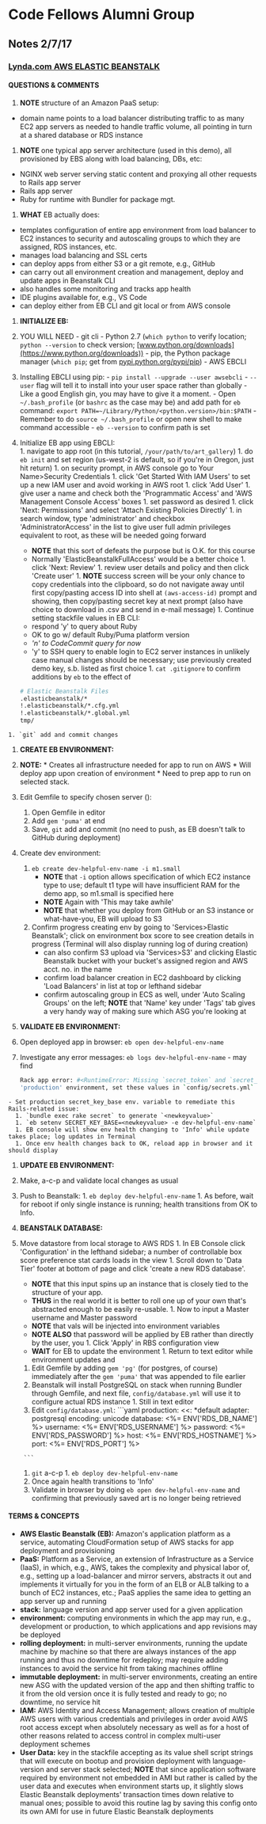 # Code Fellows Alumni Group
## Notes 2/7/17

### [Lynda.com AWS ELASTIC BEANSTALK](https://www.lynda.com/Amazon-Web-Services-tutorials/Understand-Elastic-Beanstalk/502654/566935-4.html?srchtrk=index%3a5%0alinktypeid%3a2%0aq%3aaws%0apage%3a1%0as%3arelevance%0asa%3atrue%0aproducttypeid%3a2)

#### QUESTIONS & COMMENTS
1. **NOTE** structure of an Amazon PaaS setup:
  - domain name points to a load balancer distributing traffic to as many EC2 app servers as needed to handle traffic volume, all pointing in turn at a shared database or RDS instance
1. **NOTE** one typical app server architecture (used in this demo), all provisioned by EBS along with load balancing, DBs, etc:
  - NGINX web server serving static content and proxying all other requests to Rails app server 
  - Rails app server
  - Ruby for runtime with Bundler for package mgt.
1. **WHAT** EB actually does:
  - templates configuration of entire app environment from load balancer to EC2 instances to security and autoscaling groups to which they are assigned, RDS instances, etc.
  - manages load balancing and SSL certs
  - can deploy apps from either S3 or a git remote, e.g., GitHub
  - can carry out all environment creation and management, deploy and update apps in Beanstalk CLI
  - also handles some monitoring and tracks app health
  - IDE plugins available for, e.g., VS Code
  - can deploy either from EB CLI and git local or from AWS console
1. **INITIALIZE EB:**
  1. YOU WILL NEED 
    - git cli 
    - Python 2.7 (`which python` to verify location; `python --version` to check version; [www.python.org/downloads](https://www.python.org/downloads))
    - pip, the Python package manager (`which pip`; get from [pypi.python.org/pypi/pip](https:pypi.python.org/pypi/pip))
    - AWS EBCLI
  1. Installing EBCLI using pip:
    - `pip install --upgrade --user awsebcli` 
    - `--user` flag will tell it to install into your user space rather than globally 
    - Like a good English gin, you may have to give it a moment.
    - Open `~/.bash_profile` (or `bashrc` as the case may be) and add path for `eb` command:
      `export PATH=~/Library/Python/<python.version>/bin:$PATH`
    - Remember to do `source ~/.bash_profile` or open new shell to make command accessible
    - `eb --version` to confirm path is set
  1. Initialize EB app using EBCLI:  
    1. navigate to app root (in this tutorial, `/your/path/to/art_gallery`) 
    1. do `eb init` and set region (us-west-2 is default, so if you're in Oregon, just hit return)
    1. on security prompt, in AWS console go to Your Name>Security Credentials
    1. click 'Get Started With IAM Users' to set up a new IAM user and avoid working in AWS root
    1. click 'Add User'
    1. give user a name and check both the 'Programmatic Access' and 'AWS Management Console Access' boxes
    1. set password as desired
    1. click 'Next:  Permissions' and select 'Attach Existing Policies Directly'
    1. in search window, type 'administrator' and checkbox 'AdministratorAccess' in the list to give user full admin privileges equivalent to root, as these will be needed going forward
        - **NOTE** that this sort of defeats the purpose but is O.K. for this course
        - Normally 'ElasticBeanstalkFullAccess' would be a better choice
    1. click 'Next: Review'
    1. review user details and policy and then click 'Create user'
    1. **NOTE** success screen will be your only chance to copy credentials into the clipboard, so do not navigate away until first copy/pasting access ID into shell at `(aws-access-id)` prompt and showing, then copy/pasting secret key at next prompt (also have choice to download in .csv and send in e-mail message)
    1. Continue setting stackfile values in EB CLI: 
        - respond 'y' to query about Ruby
        - OK to go w/ default Ruby/Puma platform version
        - *'n' to CodeCommit query for now*
        - 'y' to SSH query to enable login to EC2 server instances in unlikely case manual changes should be necessary; use previously created demo key, s.b. listed as first choice
    1. `cat .gitignore` to confirm additions by `eb` to the effect of  

        ```bash
        # Elastic Beanstalk Files
        .elasticbeanstalk/*
        !.elasticbeanstalk/*.cfg.yml
        !.elasticbeanstalk/*.global.yml
        tmp/
        ```
    1. `git` add and commit changes
1. **CREATE EB ENVIRONMENT:**
  1. **NOTE:**
    * Creates all infrastructure needed for app to run on AWS
    * Will deploy app upon creation of environment 
    * Need to prep app to run on selected stack.  
  1. Edit Gemfile to specify chosen server ():
      1. Open Gemfile in editor
      1. Add `gem 'puma'` at end
      1. Save, `git` add and commit (no need to push, as EB doesn't talk to GitHub during deployment)
  1. Create dev environment:
      1. `eb create dev-helpful-env-name -i m1.small`
          * **NOTE** that `-i` option allows specification of which EC2 instance type to use; default t1 type will have insufficient RAM for the demo app, so m1.small is specified here
          * **NOTE** Again with 'This may take awhile'
          * **NOTE** that whether you deploy from GitHub or an S3 instance or what-have-you, EB will upload to S3
      1. Confirm progress creating env by going to 'Services>Elastic Beanstalk'; click on environment box score to see creation details in progress (Terminal will also display running log of during creation)
          - can also confirm S3 upload via 'Services>S3' and clicking Elastic Beanstalk bucket with your bucket's assigned region and AWS acct. no. in the name
          - confirm load balancer creation in EC2 dashboard by clicking 'Load Balancers' in list at top or lefthand sidebar
          - confirm autoscaling group in ECS as well, under 'Auto Scaling Groups' on the left; **NOTE** that 'Name' key under 'Tags' tab gives a very handy way of making sure which ASG you're looking at 
1. **VALIDATE EB ENVIRONMENT:**
  1. Open deployed app in browser:  `eb open dev-helpful-env-name`
  1. Investigate any error messages: `eb logs dev-helpful-env-name`
    - may find 
    
      ```bash
      Rack app error: #<RuntimeError: Missing `secret_token` and `secret_key_base` for
      'production' environment, set these values in `config/secrets.yml`
      ```
    - Set production secret_key_base env. variable to remediate this Rails-related issue:
      1. `bundle exec rake secret` to generate `<newkeyvalue>`
      1. `eb setenv SECRET_KEY_BASE=<newkeyvalue> -e dev-helpful-env-name`
      1. EB console will show env health changing to 'Info' while update takes place; log updates in Terminal 
      1. Once env health changes back to OK, reload app in browser and it should display  
1. **UPDATE EB ENVIRONMENT:**
  1. Make, a-c-p and validate local changes as usual
  1. Push to Beanstalk:
    1. `eb deploy dev-helpful-env-name`
    1. As before, wait for reboot if only single instance is running; health transitions from OK to Info.
1. **BEANSTALK DATABASE:**
  1. Move datastore from local storage to AWS RDS
    1. In EB Console click 'Configuration' in the lefthand sidebar; a number of controllable box score preference stat cards loads in the view 
    1. Scroll down to 'Data Tier' footer at bottom of page and click 'create a new RDS database'.
        - **NOTE** that this input spins up an instance that is closely tied to the structure of your app.
        - **THUS** in the real world it is better to roll one up of your own that's abstracted enough to be easily re-usable.
    1. Now to input a Master username and Master password 
        - **NOTE** that vals will be injected into environment variables
        - **NOTE ALSO** that password will be applied by EB rather than directly by the user, you 
    1. Click 'Apply' in RBS configuration view
        - **WAIT** for EB to update the environment 
    1. Return to text editor while environment updates and 
        1. Edit Gemfile by adding `gem 'pg'` (for postgres, of course) immediately after the `gem 'puma'` that was appended to file earlier
        1. Beanstalk will install PostgreSQL on stack when running Bundler through Gemfile, and next file, `config/database.yml` will use it to configure actual RDS instance 
    1. Still in text editor 
        1. Edit `config/database.yml`: 
          ```yaml
          production:
            <<: *default
            adapter: postgresql
            encoding: unicode
            database: <%= ENV['RDS_DB_NAME'] %>
            username: <%= ENV['RDS_USERNAME'] %>
            password: <%= ENV['RDS_PASSWORD'] %>
            host: <%= ENV['RDS_HOSTNAME'] %>
            port: <%= ENV['RDS_PORT'] %>
          
          ```
        1. `git` a-c-p
    1. `eb deploy dev-helpful-env-name`
      1. Once again health transitions to 'Info'
      1. Validate in browser by doing `eb open dev-helpful-env-name` and confirming that previously saved art is no longer being retrieved

#### TERMS & CONCEPTS
  * **AWS Elastic Beanstalk (EB):**  Amazon's application platform as a service, automating CloudFormation setup of AWS stacks for app deployment and provisioning
  * **PaaS:**  Platform as a Service, an extension of Infrastructure as a Service (IaaS), in which, e.g., AWS, takes the complexity and physical labor of, e.g., setting up a load-balancer and mirror servers, abstracts it out and implements it virtually for you in the form of an ELB or ALB talking to a bunch of EC2 instances, etc.; PaaS applies the same idea to getting an app server up and running
  * **stack:**  language version and app server used for a given application
  * **environment:** computing environments in which the app may run, e.g., development or production, to which applications and app revisions may be deployed
  * **rolling deployment:** in multi-server environments, running the update machine by machine so that there are always instances of the app running and thus no downtime for redeploy; may require adding instances to avoid the service hit from taking machines offline
  * **immutable deployment:** in multi-server environments, creating an entire new ASG with the updated version of the app and then shifting traffic to it from the old version once it is fully tested and ready to go; no downtime, no service hit
  * **IAM:** AWS Identity and Access Management; allows creation of multiple AWS users with various credentials and privileges in order avoid AWS root access except when absolutely necessary as well as for a host of other reasons related to access control in complex multi-user deployment schemes
  * **User Data:** key in the stackfile accepting as its value shell script strings that will execute on bootup and provision deployment with language-version and server stack selected; **NOTE** that since application software required by environment not embedded in AMI but rather is called by the user data and executes when environment starts up, it slightly slows Elastic Beanstalk deployments' transaction times down relative to manual ones; possible to avoid this routine lag by saving this config onto its own AMI for use in future Elastic Beanstalk deployments


